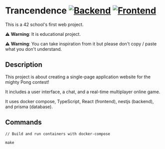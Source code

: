 # Trancendence [![Backend](https://github.com/benjaminbrassart/transcendence/actions/workflows/backend.yml/badge.svg?branch=master)](https://github.com/benjaminbrassart/transcendence/actions/workflows/backend.yml)  [![Frontend](https://github.com/benjaminbrassart/transcendence/actions/workflows/frontend.yml/badge.svg?branch=master)](https://github.com/benjaminbrassart/transcendence/actions/workflows/frontend.yml)

This is a 42 school's first web project.

:warning: **Warning**: It is educational project.

:warning: **Warning**: You can take inspiration from it but please don't copy / paste what you don't understand.

## Description

This project is about creating a single-page application website for the mighty Pong contest!

It includes a user interface, a chat, and a real-time multiplayer online game.

It uses docker compose, TypeScript, React (frontend), nestjs (backend), and prisma (database).

## Commands
```
// Build and run containers with docker-compose

make
```
